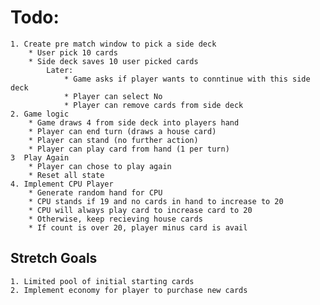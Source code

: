 # Todo:
    1. Create pre match window to pick a side deck
        * User pick 10 cards
        * Side deck saves 10 user picked cards
            Later:
                * Game asks if player wants to conntinue with this side deck
                * Player can select No
                * Player can remove cards from side deck
    2. Game logic
        * Game draws 4 from side deck into players hand
        * Player can end turn (draws a house card)
        * Player can stand (no further action)
        * Player can play card from hand (1 per turn)
    3  Play Again
        * Player can chose to play again
        * Reset all state
    4. Implement CPU Player
        * Generate random hand for CPU
        * CPU stands if 19 and no cards in hand to increase to 20
        * CPU will always play card to increase card to 20
        * Otherwise, keep recieving house cards
        * If count is over 20, player minus card is avail

## Stretch Goals
    1. Limited pool of initial starting cards
    2. Implement economy for player to purchase new cards
